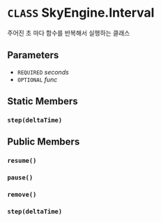 # `CLASS` SkyEngine.Interval
주어진 초 마다 함수를 반복해서 실행하는 클래스

## Parameters
* `REQUIRED` *seconds*
* `OPTIONAL` *func*

## Static Members

### `step(deltaTime)`

## Public Members

### `resume()`

### `pause()`

### `remove()`

### `step(deltaTime)`
